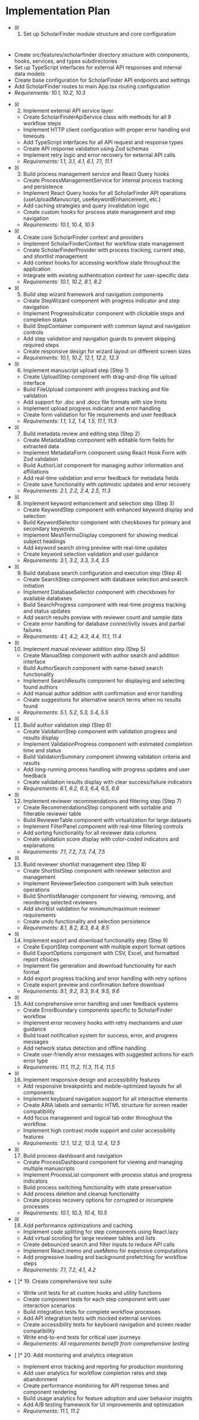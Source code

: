 # Implementation Plan

- [x] 1. Set up ScholarFinder module structure and core configuration


#


  - Create src/features/scholarfinder directory structure with components, hooks, services, and types subdirectories
  - Set up TypeScript interfaces for external API responses and internal data models
  - Create base configuration for ScholarFinder API endpoints and settings
  - Add ScholarFinder routes to main App.tsx routing configuration
  - _Requirements: 10.1, 10.2, 10.3_

- [x] 2. Implement external API service layer




  - Create ScholarFinderApiService class with methods for all 9 workflow steps
  - Implement HTTP client configuration with proper error handling and timeouts
  - Add TypeScript interfaces for all API request and response types
  - Create API response validation using Zod schemas
  - Implement retry logic and error recovery for external API calls
  - _Requirements: 1.1, 3.1, 4.1, 6.1, 7.1, 11.1_

- [x] 3. Build process management service and React Query hooks





  - Create ProcessManagementService for internal process tracking and persistence
  - Implement React Query hooks for all ScholarFinder API operations (useUploadManuscript, useKeywordEnhancement, etc.)
  - Add caching strategies and query invalidation logic
  - Create custom hooks for process state management and step navigation
  - _Requirements: 10.1, 10.4, 10.5_

- [x] 4. Create core ScholarFinder context and providers





  - Implement ScholarFinderContext for workflow state management
  - Create ScholarFinderProvider with process tracking, current step, and shortlist management
  - Add context hooks for accessing workflow state throughout the application
  - Integrate with existing authentication context for user-specific data
  - _Requirements: 10.1, 10.2, 8.1, 8.2_

- [x] 5. Build step wizard framework and navigation components








  - Create StepWizard component with progress indicator and step navigation
  - Implement ProgressIndicator component with clickable steps and completion status
  - Build StepContainer component with common layout and navigation controls
  - Add step validation and navigation guards to prevent skipping required steps
  - Create responsive design for wizard layout on different screen sizes
  - _Requirements: 10.1, 10.2, 12.1, 12.2, 12.3_

- [x] 6. Implement manuscript upload step (Step 1)





  - Create UploadStep component with drag-and-drop file upload interface
  - Build FileUpload component with progress tracking and file validation
  - Add support for .doc and .docx file formats with size limits
  - Implement upload progress indicator and error handling
  - Create form validation for file requirements and user feedback
  - _Requirements: 1.1, 1.2, 1.4, 1.5, 11.1, 11.3_

- [x] 7. Build metadata review and editing step (Step 2)





  - Create MetadataStep component with editable form fields for extracted data
  - Implement MetadataForm component using React Hook Form with Zod validation
  - Build AuthorList component for managing author information and affiliations
  - Add real-time validation and error feedback for metadata fields
  - Create save functionality with optimistic updates and error recovery
  - _Requirements: 2.1, 2.2, 2.4, 2.5, 11.3_

- [x] 8. Implement keyword enhancement and selection step (Step 3)





  - Create KeywordStep component with enhanced keyword display and selection
  - Build KeywordSelector component with checkboxes for primary and secondary keywords
  - Implement MeshTermsDisplay component for showing medical subject headings
  - Add keyword search string preview with real-time updates
  - Create keyword selection validation and user guidance
  - _Requirements: 3.1, 3.2, 3.3, 3.4, 3.5_

- [x] 9. Build database search configuration and execution step (Step 4)




  - Create SearchStep component with database selection and search initiation
  - Implement DatabaseSelector component with checkboxes for available databases
  - Build SearchProgress component with real-time progress tracking and status updates
  - Add search results preview with reviewer count and sample data
  - Create error handling for database connectivity issues and partial failures
  - _Requirements: 4.1, 4.2, 4.3, 4.4, 11.1, 11.4_

- [x] 10. Implement manual reviewer addition step (Step 5)




  - Create ManualStep component with author search and addition interface
  - Build AuthorSearch component with name-based search functionality
  - Implement SearchResults component for displaying and selecting found authors
  - Add manual author addition with confirmation and error handling
  - Create suggestions for alternative search terms when no results found
  - _Requirements: 5.1, 5.2, 5.3, 5.4, 5.5_

- [x] 11. Build author validation step (Step 6)





  - Create ValidationStep component with validation progress and results display
  - Implement ValidationProgress component with estimated completion time and status
  - Build ValidationSummary component showing validation criteria and results
  - Add long-running process handling with progress updates and user feedback
  - Create validation results display with clear success/failure indicators
  - _Requirements: 6.1, 6.2, 6.3, 6.4, 6.5, 6.6_

- [x] 12. Implement reviewer recommendations and filtering step (Step 7)




  - Create RecommendationsStep component with sortable and filterable reviewer table
  - Build ReviewerTable component with virtualization for large datasets
  - Implement FilterPanel component with real-time filtering controls
  - Add sorting functionality for all reviewer data columns
  - Create validation score display with color-coded indicators and explanations
  - _Requirements: 7.1, 7.2, 7.3, 7.4, 7.5_

- [x] 13. Build reviewer shortlist management step (Step 8)




  - Create ShortlistStep component with reviewer selection and management
  - Implement ReviewerSelection component with bulk selection operations
  - Build ShortlistManager component for viewing, removing, and reordering selected reviewers
  - Add shortlist validation for minimum/maximum reviewer requirements
  - Create undo functionality and selection persistence
  - _Requirements: 8.1, 8.2, 8.3, 8.4, 8.5_

- [x] 14. Implement export and download functionality step (Step 9)





  - Create ExportStep component with multiple export format options
  - Build ExportOptions component with CSV, Excel, and formatted report choices
  - Implement file generation and download functionality for each format
  - Add export progress tracking and error handling with retry options
  - Create export preview and confirmation before download
  - _Requirements: 9.1, 9.2, 9.3, 9.4, 9.5, 9.6_

- [x] 15. Add comprehensive error handling and user feedback systems





  - Create ErrorBoundary components specific to ScholarFinder workflow
  - Implement error recovery hooks with retry mechanisms and user guidance
  - Build toast notification system for success, error, and progress messages
  - Add network status detection and offline handling
  - Create user-friendly error messages with suggested actions for each error type
  - _Requirements: 11.1, 11.2, 11.3, 11.4, 11.5_

- [x] 16. Implement responsive design and accessibility features





  - Add responsive breakpoints and mobile-optimized layouts for all components
  - Implement keyboard navigation support for all interactive elements
  - Create ARIA labels and semantic HTML structure for screen reader compatibility
  - Add focus management and logical tab order throughout the workflow
  - Implement high contrast mode support and color accessibility features
  - _Requirements: 12.1, 12.2, 12.3, 12.4, 12.5_

- [x] 17. Build process dashboard and navigation





  - Create ProcessDashboard component for viewing and managing multiple manuscripts
  - Implement ProcessList component with process status and progress indicators
  - Build process switching functionality with state preservation
  - Add process deletion and cleanup functionality
  - Create process recovery options for corrupted or incomplete processes
  - _Requirements: 10.1, 10.3, 10.4, 10.5_


- [x] 18. Add performance optimizations and caching



  - Implement code splitting for step components using React.lazy
  - Add virtual scrolling for large reviewer tables and lists
  - Create debounced search and filter inputs to reduce API calls
  - Implement React.memo and useMemo for expensive computations
  - Add progressive loading and background prefetching for workflow steps
  - _Requirements: 7.1, 7.2, 4.1, 4.2_

- [ ]* 19. Create comprehensive test suite
  - Write unit tests for all custom hooks and utility functions
  - Create component tests for each step component with user interaction scenarios
  - Build integration tests for complete workflow processes
  - Add API integration tests with mocked external services
  - Create accessibility tests for keyboard navigation and screen reader compatibility
  - Write end-to-end tests for critical user journeys
  - _Requirements: All requirements benefit from comprehensive testing_

- [ ]* 20. Add monitoring and analytics integration
  - Implement error tracking and reporting for production monitoring
  - Add user analytics for workflow completion rates and step abandonment
  - Create performance monitoring for API response times and component rendering
  - Build usage analytics for feature adoption and user behavior insights
  - Add A/B testing framework for UI improvements and optimization
  - _Requirements: 11.1, 11.2_
